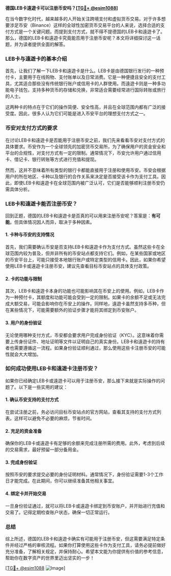 **德国LEB卡遠遊卡可以注册币安吗？[[TG💪+ @esim1088](https://t.me/s/esim1088)]**

在当今数字化时代，越来越多的人开始关注跨境支付和虚拟货币交易。对于许多想要涉足币安（Binance）这样的全球性加密货币交易平台的人来说，选择合适的支付方式是一个关键问题。而提到支付方式，就不得不提德国的LEB卡和遠遊卡了。那么，德国的LEB卡和遠遊卡究竟能否用于注册币安呢？本文将详细探讨这一话题，并为读者提供全面的解答。

### LEB卡与遠遊卡的基本介绍

首先，让我们了解一下LEB卡和遠遊卡是什么。LEB卡是由德国银行发行的一种预付卡，主要用于在线购物、支付账单以及日常消费。它是一种便捷且安全的支付工具，尤其适合那些没有传统银行账户或信用卡的人群使用。而遠遊卡则是一种多功能电子钱包，支持多种货币的存储和兑换，非常适合需要经常进行国际转账或旅行的人士。

这两种卡的特点在于它们的操作简便、安全性高，并且在全球范围内都有广泛的接受度。因此，很多人认为它们可能是进入币安平台的理想支付方式之一。

### 币安对支付方式的要求

在讨论LEB卡和遠遊卡是否能用于注册币安之前，我们先来看看币安对支付方式的具体要求。币安作为一个全球领先的加密货币交易所，为了确保用户的资金安全和平台的合规性，对支付方式有一定的限制。通常情况下，币安允许用户通过信用卡、借记卡、银行转账等方式进行充值和提现。

然而，这并不意味着所有类型的银行卡都能直接用于注册和使用币安。币安会根据用户的所在地区、卡种以及银行的合作关系来决定是否接受该卡作为支付工具。因此，即使LEB卡和遠遊卡在全球范围内被广泛认可，它们是否能够顺利注册币安仍需具体分析。

### LEB卡和遠遊卡能否注册币安？

回到正题，德国的LEB卡和遠遊卡是否真的可以用来注册币安呢？答案是：**有可能**。但具体情况因人而异，取决于多种因素。

#### 1. 卡种与币安的支持情况

首先，我们需要确认币安是否支持LEB卡和遠遊卡作为支付方式。虽然这些卡在全球范围内较为普及，但并非所有的币安站点都支持它们。例如，在某些国家或地区的币安平台上，可能只接受本地银行账户或特定类型的信用卡。因此，如果你希望使用LEB卡或遠遊卡注册币安，建议先查看目标币安站点的具体支付政策。

#### 2. 卡的功能与限制

其次，LEB卡和遠遊卡本身的功能也可能影响其在币安上的使用。例如，LEB卡作为一种预付卡，其额度和功能可能会受到一定的限制。如果卡的余额不足或无法完成大额交易，可能会影响你在币安上的操作。同样地，遠遊卡虽然支持多币种，但在某些情况下，可能需要额外的验证步骤才能将其绑定到币安账户。

#### 3. 用户的身份验证

无论使用哪种支付方式，币安都会要求用户完成身份验证（KYC）。这意味着你需要上传身份证件、地址证明等文件以证明自己的真实身份。LEB卡和遠遊卡的持有者也需要遵循这一流程。如果身份验证顺利通过，那么使用这些卡注册币安的可能性就会大大增加。

### 如何成功使用LEB卡和遠遊卡注册币安？

如果你已经确定LEB卡或遠遊卡可以用于注册币安，那么接下来就是实际操作的问题了。以下是一些实用的建议：

#### 1. 确认币安支持的支付方式

在尝试注册之前，务必访问目标币安站点的官方网站，查看其支持的支付方式列表。这样可以避免不必要的麻烦，节省时间。

#### 2. 充足的资金准备

确保你的LEB卡或遠遊卡有足够的余额来完成注册所需的费用。此外，考虑到后续的交易需求，最好预留一部分备用金。

#### 3. 完成身份验证

按照币安的要求提交必要的身份证明材料。通常情况下，身份验证需要1-3个工作日才能完成。在此期间，你可以继续准备其他相关事宜。

#### 4. 绑定卡并开始交易

一旦身份验证通过，就可以将LEB卡或遠遊卡绑定到币安账户，并开始进行充值和交易了。记得定期检查账户状态，确保一切正常运行。

### 总结

综上所述，德国的LEB卡和遠遊卡确实有可能用于注册币安，但这需要满足特定条件并经过严格的审核流程。如果你打算使用这些卡作为支付工具，请务必提前做好充分准备，了解相关规定，并保持耐心。希望本文能为你提供有价值的参考信息，帮助你在数字资产的世界里迈出坚实的一步！

[[TG💪+ @esim1088](https://t.me/s/esim1088) ![Image](https://i.postimg.cc/4NQfJmqS/Snipaste-2025-05-13-00-14-12.png)]